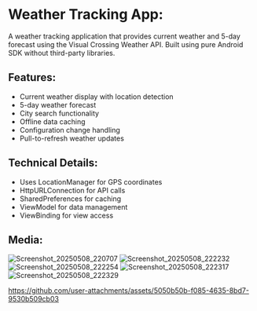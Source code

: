 # Weather Tracking App:
A weather tracking application that provides current weather and 5-day forecast
using the Visual Crossing Weather API. Built using pure Android SDK without
third-party libraries.

## Features:
- Current weather display with location detection
- 5-day weather forecast
- City search functionality
- Offline data caching
- Configuration change handling
- Pull-to-refresh weather updates

## Technical Details:
- Uses LocationManager for GPS coordinates
- HttpURLConnection for API calls
- SharedPreferences for caching
- ViewModel for data management
- ViewBinding for view access

## Media:

![Screenshot_20250508_220707](https://github.com/user-attachments/assets/f5a74e77-303a-407f-beec-4908e2160bf0)
![Screenshot_20250508_222232](https://github.com/user-attachments/assets/144b0e99-0f94-4bdf-9572-ac6d33a6b2b6)
![Screenshot_20250508_222254](https://github.com/user-attachments/assets/87fab1d3-1cae-4b70-8887-2bb5a24dc519)
![Screenshot_20250508_222317](https://github.com/user-attachments/assets/1bf1ce32-56a1-4cff-9117-269f953b0524)
![Screenshot_20250508_222329](https://github.com/user-attachments/assets/2fa423a7-16f0-49f9-81f9-8e27c1b524ee)


https://github.com/user-attachments/assets/5050b50b-f085-4635-8bd7-9530b509cb03
